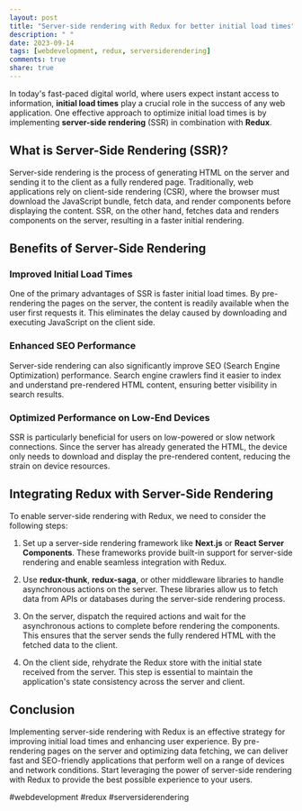 ```yaml
---
layout: post
title: "Server-side rendering with Redux for better initial load times"
description: " "
date: 2023-09-14
tags: [webdevelopment, redux, serversiderendering]
comments: true
share: true
---
```


In today's fast-paced digital world, where users expect instant access to information, **initial load times** play a crucial role in the success of any web application. One effective approach to optimize initial load times is by implementing **server-side rendering** (SSR) in combination with **Redux**.

## What is Server-Side Rendering (SSR)?

Server-side rendering is the process of generating HTML on the server and sending it to the client as a fully rendered page. Traditionally, web applications rely on client-side rendering (CSR), where the browser must download the JavaScript bundle, fetch data, and render components before displaying the content. SSR, on the other hand, fetches data and renders components on the server, resulting in a faster initial rendering.

## Benefits of Server-Side Rendering

### Improved Initial Load Times

One of the primary advantages of SSR is faster initial load times. By pre-rendering the pages on the server, the content is readily available when the user first requests it. This eliminates the delay caused by downloading and executing JavaScript on the client side.

### Enhanced SEO Performance

Server-side rendering can also significantly improve SEO (Search Engine Optimization) performance. Search engine crawlers find it easier to index and understand pre-rendered HTML content, ensuring better visibility in search results.

### Optimized Performance on Low-End Devices

SSR is particularly beneficial for users on low-powered or slow network connections. Since the server has already generated the HTML, the device only needs to download and display the pre-rendered content, reducing the strain on device resources.

## Integrating Redux with Server-Side Rendering

To enable server-side rendering with Redux, we need to consider the following steps:

1. Set up a server-side rendering framework like **Next.js** or **React Server Components**. These frameworks provide built-in support for server-side rendering and enable seamless integration with Redux.

2. Use **redux-thunk**, **redux-saga**, or other middleware libraries to handle asynchronous actions on the server. These libraries allow us to fetch data from APIs or databases during the server-side rendering process.

3. On the server, dispatch the required actions and wait for the asynchronous actions to complete before rendering the components. This ensures that the server sends the fully rendered HTML with the fetched data to the client.

4. On the client side, rehydrate the Redux store with the initial state received from the server. This step is essential to maintain the application's state consistency across the server and client.

## Conclusion

Implementing server-side rendering with Redux is an effective strategy for improving initial load times and enhancing user experience. By pre-rendering pages on the server and optimizing data fetching, we can deliver fast and SEO-friendly applications that perform well on a range of devices and network conditions. Start leveraging the power of server-side rendering with Redux to provide the best possible experience to your users.

#webdevelopment #redux #serversiderendering